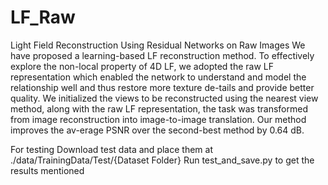 # LF_Raw
Light Field Reconstruction Using Residual Networks on Raw Images
We have proposed a learning-based LF reconstruction method. To effectively explore the non-local property of 4D LF, we adopted the raw LF representation which enabled the network to understand and model the relationship well and thus restore more texture de-tails and provide better quality. We initialized the views to be reconstructed using the nearest view method, along with the raw LF representation, the task was transformed from image reconstruction into image-to-image translation. Our method improves the av-erage PSNR over the second-best method by 0.64 dB.

For testing
Download test data and place them at ./data/TrainingData/Test/{Dataset Folder}
Run test_and_save.py to get the results mentioned
